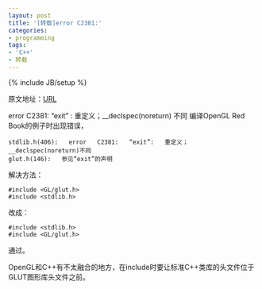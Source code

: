 ```yaml
---
layout: post
title: '[转载]error C2381:'
categories:
- programming
tags:
- 'C++'
- 转载
---
```

{% include JB/setup %}

原文地址：<a href="http://blog.csdn.net/qmagic/article/details/2677057" title="error C2381: “exit” : 重定义；__declspec(noreturn) 不同">URL</a>  

error C2381: “exit” : 重定义；__declspec(noreturn) 不同
编译OpenGL Red Book的例子时出现错误，

    stdlib.h(406):   error   C2381:   “exit”:   重定义；__declspec(noreturn)不同
    glut.h(146):   参见“exit”的声明

解决方法：

    #include <GL/glut.h>
    #include <stdlib.h>

改成：

    #include <stdlib.h>
    #include <GL/glut.h>

通过。

OpenGL和C++有不太融合的地方，在include时要让标准C++类库的头文件位于GLUT图形库头文件之前。

